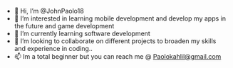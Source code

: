 - 👋 Hi, I’m @JohnPaolo18
- 👀 I’m interested in learning mobile development and develop my apps in the future and game development
- 🌱 I’m currently learning software development
- 💞️ I’m looking to collaborate on different projects to broaden my skills and experience in coding..
- 📫 Im a total beginner but you can reach me @ Paolokahlil@gmail.com

<!---
JohnPaolo18/JohnPaolo18 is a ✨ special ✨ repository because its `README.md` (this file) appears on your GitHub profile.
You can click the Preview link to take a look at your changes.
--->
